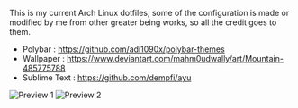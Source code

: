 This is my current Arch Linux dotfiles, some of the configuration is made or modified by me from other greater being works, so all the credit goes to them.

* Polybar : https://github.com/adi1090x/polybar-themes
* Wallpaper : https://www.deviantart.com/mahm0udwally/art/Mountain-485775788
* Sublime Text : https://github.com/dempfi/ayu

![Preview 1](https://raw.githubusercontent.com/thelazt16/dotfiles/master/preview/sc01.png)
![Preview 2](https://raw.githubusercontent.com/thelazt16/dotfiles/master/preview/sc02.png)
